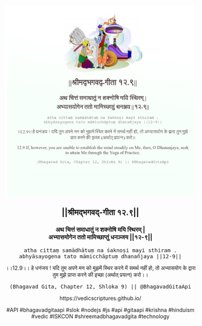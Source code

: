 <img src="../../asset/BG_12_9.png"/>
<center><h2>||श्रीमद्‍भगवद्‍-गीता १२.९||</h2>
<h3>अथ चित्तं समाधातुं न शक्नोषि मयि स्थिरम् |<br/>अभ्यासयोगेन ततो मामिच्छाप्तुं धनञ्जय ||१२-९||</h3>
<pre>atha cittaṃ samādhātuṃ na śaknoṣi mayi sthiram .<br/>abhyāsayogena tato māmicchāptuṃ dhanañjaya ||12-9||</pre>
<p>।।12.9।। हे धनंजय ! यदि तुम अपने मन को मुझमें स्थिर करने में समर्थ नहीं हो, तो अभ्यासयोग के द्वारा तुम मुझे प्राप्त करने की इच्छा (अर्थात् प्रयत्न) करो।।</p>
<pre>(Bhagavad Gita, Chapter 12, Shloka 9) || @BhagavadGitaApi</pre><p>https://vedicscriptures.github.io/</p><p>#API #bhagavadgitaapi #slok #nodejs #js #api #gitaapi #krishna #hinduism #vedic #ISKCON #shreemadbhagavadgita #technology</p></center>